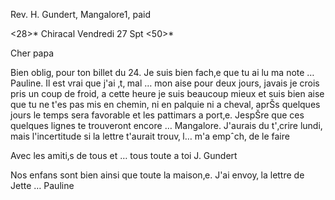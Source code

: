 Rev. H. Gundert, Mangalore1, paid

<28>* Chiracal Vendredi 27 Spt <50>*


Cher papa

Bien oblig‚ pour ton billet du 24. Je suis bien fach‚e que tu ai lu ma note … Pauline. Il est vrai que j'ai ‚t‚ mal … mon aise pour deux jours, javais je crois pris un coup de froid, a cette heure je suis beaucoup mieux et suis bien aise que tu ne t'es pas mis en chemin, ni en palquie ni a cheval, aprŠs quelques jours le temps sera favorable et les pattimars a port‚e. 
JespŠre que ces quelques lignes te trouveront encore … Mangalore. J'aurais du t'‚crire lundi, mais l'incertitude si la lettre t'aurait trouv‚ l… m'a empˆch‚ de le faire

Avec les amiti‚s de tous et … tous toute a toi
 J. Gundert

Nos enfans sont bien ainsi que toute la maison‚e.
J'ai envoy‚ la lettre de Jette … Pauline

